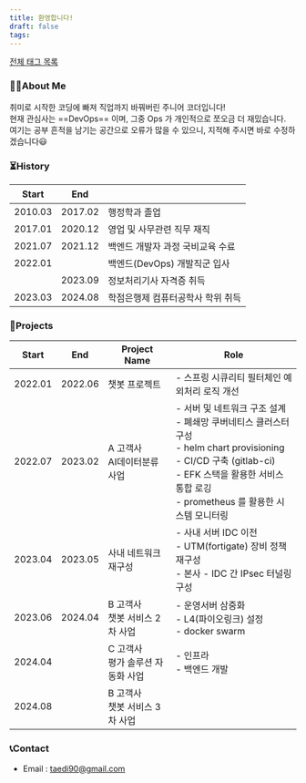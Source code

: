 ```yaml
---
title: 환영합니다!
draft: false
tags:
---
```

[전체 태그 목록](/tags/)

### 🙋🏻About Me

취미로 시작한 코딩에 빠져 직업까지 바꿔버린 주니어 코더입니다!  
현재 관심사는 ==DevOps== 이며, 그중 Ops 가 개인적으로 쪼오금 더 재밌습니다.  
여기는 공부 흔적을 남기는 공간으로 오류가 많을 수 있으니, 지적해 주시면 바로 수정하겠습니다😃  

### ⏳History

| Start   | End     | ㅤ                   |
| ------- | ------- | ------------------- |
| 2010.03 | 2017.02 | 행정학과 졸업             |
| 2017.01 | 2020.12 | 영업 및 사무관련 직무 재직     |
| 2021.07 | 2021.12 | 백엔드 개발자 과정 국비교육 수료  |
| 2022.01 |         | 백엔드(DevOps) 개발직군 입사 |
|         | 2023.09 | 정보처리기사 자격증 취득       |
| 2023.03 | 2024.08 | 학점은행제 컴퓨터공학사 학위 취득  |

### 🚀Projects

| Start   | End     | Project Name           | Role                                                                                                                                                        |
| ------- | ------- | ---------------------- | ----------------------------------------------------------------------------------------------------------------------------------------------------------- |
| 2022.01 | 2022.06 | 챗봇 프로젝트                | - 스프링 시큐리티 필터체인 예외처리 로직 개선                                                                                                                                  |
| 2022.07 | 2023.02 | A 고객사 <br>AI데이터분류 사업   | - 서버 및 네트워크 구조 설계 <br>- 폐쇄망 쿠버네티스 클러스터 구성<br>- helm chart provisioning <br>- CI/CD 구축 (gitlab-ci)<br>- EFK 스택을 활용한 서비스 통합 로깅<br>- prometheus 를 활용한 시스템 모니터링 |
| 2023.04 | 2023.05 | 사내 네트워크 재구성            | - 사내 서버 IDC 이전<br>- UTM(fortigate) 장비 정책 재구성<br>- 본사 - IDC 간 IPsec 터널링 구성                                                                                   |
| 2023.06 | 2024.04 | B 고객사<br>챗봇 서비스 2차 사업  | - 운영서버 삼중화<br>- L4(파이오링크) 설정<br>- docker swarm                                                                                                              |
| 2024.04 |         | C 고객사<br>평가 솔루션 자동화 사업 | - 인프라<br>- 백엔드 개발                                                                                                                                           |
| 2024.08 |         | B 고객사<br>챗봇 서비스 3차 사업  |                                                                                                                                                             |


### 📞Contact
- Email : taedi90@gmail.com
